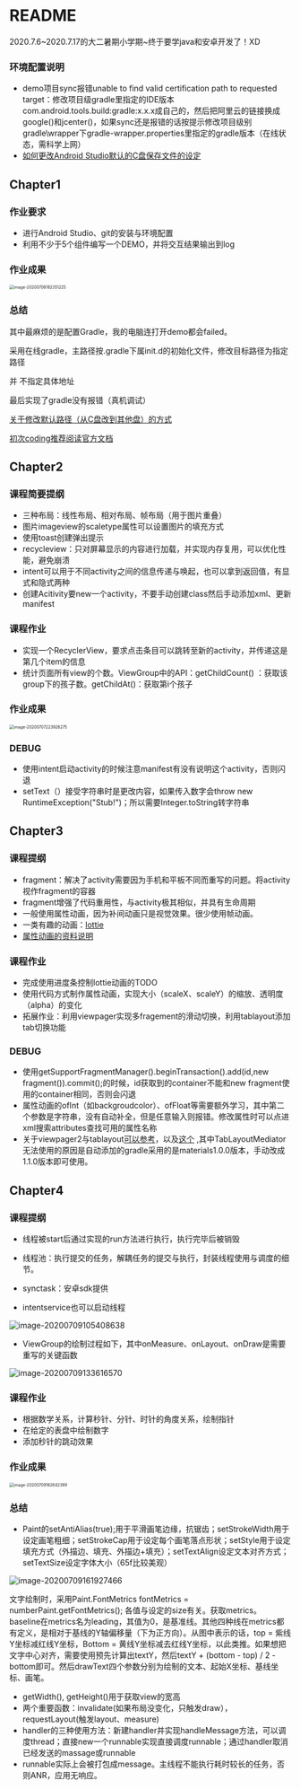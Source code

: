 # README

2020.7.6\~2020.7.17的大二暑期小学期\~终于要学java和安卓开发了！XD

### 环境配置说明

* demo项目sync报错unable to find valid certification path to requested target：修改项目级gradle里指定的IDE版本com.android.tools.build:gradle:x.x.x成自己的，然后把阿里云的链接换成google()和jcenter()，如果sync还是报错的话按提示修改项目级别gradle\wrapper下gradle-wrapper.properties里指定的gradle版本（在线状态，需科学上网）
* [如何更改Android Studio默认的C盘保存文件的设定](https://blog.csdn.net/Jeff_YaoJie/article/details/80499278?utm_medium=distribute.pc_relevant.none-task-blog-BlogCommendFromMachineLearnPai2-5.nonecase&depth_1-utm_source=distribute.pc_relevant.none-task-blog-BlogCommendFromMachineLearnPai2-5.nonecase)

## Chapter1

### 作业要求

* 进行Android Studio、git的安装与环境配置
* 利用不少于5个组件编写一个DEMO，并将交互结果输出到log

### 作业成果

<img src="README.assets/image-20200706182351225.png" alt="image-20200706182351225" style="zoom:50%;" />

### 总结

其中最麻烦的是配置Gradle，我的电脑连打开demo都会failed。

采用在线gradle，主路径按.gradle下属init.d的初始化文件，修改目标路径为指定路径

并 不指定具体地址

最后实现了gradle没有报错（真机调试）

[关于修改默认路径（从C盘改到其他盘）的方式](https://blog.csdn.net/Jeff_YaoJie/article/details/80499278?utm_medium=distribute.pc_relevant.none-task-blog-BlogCommendFromMachineLearnPai2-5.nonecase&depth_1-utm_source=distribute.pc_relevant.none-task-blog-BlogCommendFromMachineLearnPai2-5.nonecase)

[初次coding推荐阅读官方文档](https://developer.android.google.cn/training/basics/firstapp/running-app)

## Chapter2

### 课程简要提纲

* 三种布局：线性布局、相对布局、帧布局（用于图片重叠）
* 图片imageview的scaletype属性可以设置图片的填充方式
* 使用toast创建弹出提示
* recycleview：只对屏幕显示的内容进行加载，并实现内存复用，可以优化性能，避免崩溃
* intent可以用于不同activity之间的信息传递与唤起，也可以拿到返回值，有显式和隐式两种
* 创建Acitivity要new一个activity，不要手动创建class然后手动添加xml、更新manifest

### 课程作业

* 实现一个RecyclerView，要求点击条目可以跳转至新的activity，并传递这是第几个item的信息
* 统计⻚⾯所有view的个数。ViewGroup中的API：getChildCount() ：获取该group下的孩子数。getChildAt()：获取第i个孩子

### 作业成果

<img src="README.assets/image-20200707223926275.png" alt="image-20200707223926275" style="zoom:50%;" />

### DEBUG

* 使用intent启动activity的时候注意manifest有没有说明这个activity，否则闪退
* setText（）接受字符串时是更改内容，如果传入数字会throw new RuntimeException("Stub!")；所以需要Integer.toString转字符串

## Chapter3

### 课程提纲

* fragment：解决了activity需要因为手机和平板不同而重写的问题。将activity视作fragment的容器
* fragment增强了代码重用性，与activity极其相似，并具有生命周期
* 一般使用属性动画，因为补间动画只是视觉效果。很少使用帧动画。
* 一类有趣的动画：[lottie](https://airbnb.io/lottie/#/android?id=from-resraw-lottie_rawres-or-assets-lottie_filename)
* [属性动画的资料说明](https://www.jianshu.com/p/2412d00a0ce4)

### 课程作业

* 完成使用进度条控制lottie动画的TODO
* 使用代码方式制作属性动画，实现大小（scaleX、scaleY）的缩放、透明度（alpha）的变化
* 拓展作业：利用viewpager实现多fragement的滑动切换，利用tablayout添加tab切换功能

### DEBUG

* 使用getSupportFragmentManager().beginTransaction().add(id,new fragment()).commit();的时候，id获取到的container不能和new fragment使用的container相同，否则会闪退
* 属性动画的ofInt（如backgroudcolor）、ofFloat等需要额外学习，其中第二个参数是字符串，没有自动补全，但是任意输入则报错。修改属性时可以点进xml搜索attributes查找可用的属性名称
* 关于viewpager2与tablayout[可以参考](https://blog.csdn.net/Utzw0p0985/article/details/103676010)，以及[这个](https://juejin.im/post/5df4aabe6fb9a0161104c8eb) ,其中TabLayoutMediator无法使用的原因是自动添加的gradle采用的是materials1.0.0版本，手动改成1.1.0版本即可使用。

## Chapter4

### 课程提纲

* 线程被start后通过实现的run方法进行执行，执行完毕后被销毁
* 线程池：执行提交的任务，解耦任务的提交与执行，封装线程使用与调度的细节。

* synctask：安卓sdk提供
* intentservice也可以启动线程

![image-20200709105408638](README.assets/image-20200709105408638.png)

* ViewGroup的绘制过程如下，其中onMeasure、onLayout、onDraw是需要重写的关键函数

![image-20200709133616570](README.assets/image-20200709133616570.png) 

### 课程作业

* 根据数学关系，计算秒针、分针、时针的角度关系，绘制指针
* 在给定的表盘中绘制数字
* 添加秒针的跳动效果

### 作业成果

<img src="README.assets/image-20200709162642399.png" alt="image-20200709162642399" style="zoom:50%;" />

### 总结

* Paint的setAntiAlias(true);用于平滑画笔边缘，抗锯齿；setStrokeWidth用于设定画笔粗细；setStrokeCap用于设定每个画笔落点形状；setStyle用于设定填充方式（外描边、填充、外描边+填充）；setTextAlign设定文本对齐方式；setTextSize设定字体大小（65f比较美观）

![image-20200709161927466](README.assets/image-20200709161927466.png)

文字绘制时，采用Paint.FontMetrics fontMetrics = numberPaint.getFontMetrics(); 各值与设定的size有关。获取metrics。baseline在metrics名为leading，其值为0，是基准线。其他四种线在metrics都有定义，是相对于基线的Y轴偏移量（下为正方向）。从图中表示的话，top = 紫线Y坐标减红线Y坐标，Bottom = 黄线Y坐标减去红线Y坐标，以此类推。如果想把文字中心对齐，需要使用预先计算出textY，然后textY + (bottom - top) / 2 - bottom即可。然后drawText四个参数分别为绘制的文本、起始X坐标、基线坐标、画笔。

*  getWidth(), getHeight()用于获取view的宽高
* 两个重要函数：invalidate(如果布局没变化，只触发draw），requestLayout(触发layout、measure)
* handler的三种使用方法：新建handler并实现handleMessage方法，可以调度thread；直接new一个runnable实现直接调度runnable；通过handler取消已经发送的massage或runnable
* runnable实际上会被打包成message。主线程不能执行耗时较长的任务，否则ANR，应用无响应。